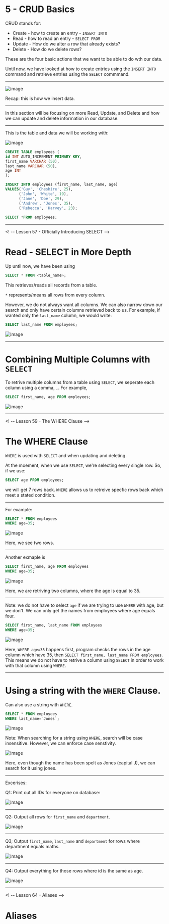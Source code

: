 # 5 - CRUD Basics

CRUD stands for:

* Create - how to create an entry - `INSERT INTO`
* Read - how to read an entry - `SELECT FROM `
* Update - How do we alter a row that already exists?
* Delete - How do we delete rows?

These are the four basic actions that we want to be able to do wth our data.

Until now, we have looked at how to create entries using the `INSERT INTO` command and retrieve entries using the `SELECT` commmand. 

---

![image](https://user-images.githubusercontent.com/107522496/206684867-25da807c-12f9-4b8e-b4cb-ae28eea31d07.png)

Recap: this is how we insert data.

---

In this section will be focusing on more Read, Update, and Delete and how we can update and delete information in our database. 

---

This is the table and data we will be working with:

![image](https://user-images.githubusercontent.com/107522496/206698216-d6401937-dd56-4b9c-9d24-bbd0f2e020c1.png)

```sql
CREATE TABLE employees (
id INT AUTO_INCREMENT PRIMARY KEY,
first_name VARCHAR (50),
last_name VARCHAR (50),
age INT
);

INSERT INTO employees (first_name, last_name, age)
VALUES('Guy', 'Cheshire', 25),
	  ('John', 'White', 19),
      ('Jane', 'Doe', 29),
      ('Andrew', 'Jones', 35),
      ('Rebecca', 'Harvey', 23);
      
SELECT *FROM employees;
```

---
<! -- Lesson 57 - Officially Introducing SELECT --> 

# Read - SELECT in More Depth

Up until now, we have been using 

```sql
SELECT * FROM <table_name>;
```

This retrieves/reads all records from a table. 

`*` represents/means all rows from every column.

However, we do not always want all columns. We can also narrow down our search and only have certain columns retrieved back to us. For example, if wanted only the `last_name` column, we would write: 

```sql
SELECT last_name FROM employees;
```

![image](https://user-images.githubusercontent.com/107522496/206689364-4c4e70a6-e4cc-43b0-9db1-2c7ab12cf107.png)

---

# Combining Multiple Columns with `SELECT`

To retrive multiple columns from a table using `SELECT`, we seperate each column using a comma, `,`. For example, 


```sql
SELECT first_name, age FROM employees;
```

![image](https://user-images.githubusercontent.com/107522496/206689850-ad1aad5e-7a76-4b51-a063-14e0f7a20f33.png)

---

<! -- Lesson 59 - The WHERE Clause --> 

# The WHERE Clause 

`WHERE` is used with `SELECT` and when updating and deleting.

At the moement, when we use `SELECT`, we're selecting every single row. So, if we use:

```sql
SELECT age FROM employees;
```

we will get 7 rows back. `WHERE` allows us to retreive specfic rows back which meet a stated condition.

---

For example: 

```sql
SELECT * FROM employees
WHERE age=35;
```

![image](https://user-images.githubusercontent.com/107522496/206692479-0357cb89-b267-477e-8ea6-4caf78c2a34c.png)

Here, we see two rows. 

---

Another exmaple is 

```sql
SELECT first_name, age FROM employees
WHERE age=35;
```

![image](https://user-images.githubusercontent.com/107522496/206692808-22c12523-87b1-43fa-8795-878c53c52589.png)

Here, we are retriving two columns, where the age is equal to 35.

---


Note: we do not have to select `age` if we are trying to use `WHERE` with age, but we don't. We can only get the names from employees where age equals four.

```sql
SELECT first_name, last_name FROM employees
WHERE age=35;
```

![image](https://user-images.githubusercontent.com/107522496/206693445-0e557d05-1b69-498c-ac97-dae431ba74e6.png)

Here, `WHERE age=35` happens first, program checks the rows in the age column which have 35, then `SELECT first_name, last_name FROM employees`. This means we do not have to retrive a column using `SELECT` in order to work with that column using `WHERE`.

---

# Using a string with the `WHERE` Clause.

Can also use a string with `WHERE`.

```sql
SELECT * FROM employees
WHERE last_name=`Jones`;
```

![image](https://user-images.githubusercontent.com/107522496/206695302-9a2271cd-dfe7-4d88-b500-20cf311f03b6.png)

Note: When searching for a string using `WHERE`, search will be case insensitive. However, we can enforce case senstivity.

![image](https://user-images.githubusercontent.com/107522496/206695615-81a54180-41c3-4639-bd87-b58830e9c379.png)

Here, even though the name has been spelt as Jones (capital J), we can search for it using jones.

---

Excerises:

Q1: Print out all IDs for everyone on database:

![image](https://user-images.githubusercontent.com/107522496/206698412-90255478-2734-4822-b793-5f0a1a66eb48.png)


---

Q2: Output all rows for `first_name` and `department`. 

![image](https://user-images.githubusercontent.com/107522496/206698784-01964145-2473-4c8e-89d7-969df8101388.png)

---

Q3; Output  `first_name`, `last_name` and `department` for rows where department equals maths.

![image](https://user-images.githubusercontent.com/107522496/206699123-0dc5a9e8-7fb2-4dbf-b7dc-d85689152322.png)

---

Q4: Output everything for those rows where id is the same as age. 

![image](https://user-images.githubusercontent.com/107522496/206699334-920a294e-1b39-4c24-bf48-104120f4bed5.png)

---

<! -- Lesson 64 - Aliases --> 

# Aliases



















